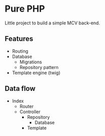 # Pure PHP

Little project to build a simple MCV back-end.

## Features

- Routing
- Database
  - Migrations
  - Repository pattern
- Template engine (twig)

## Data flow

- Index
  - Router
  - Controller
    - Repository
      - Database
    - Template
